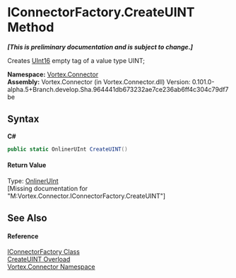 # IConnectorFactory.CreateUINT Method 
 _**\[This is preliminary documentation and is subject to change.\]**_

Creates <a href="http://msdn2.microsoft.com/en-us/library/s6eyk10z" target="_blank">UInt16</a> empty tag of a value type UINT;

**Namespace:**&nbsp;<a href="N_Vortex_Connector.md">Vortex.Connector</a><br />**Assembly:**&nbsp;Vortex.Connector (in Vortex.Connector.dll) Version: 0.101.0-alpha.5+Branch.develop.Sha.964441db673232ae7ce236ab6ff4c304c79df7be

## Syntax

**C#**<br />
``` C#
public static OnlinerUInt CreateUINT()
```


#### Return Value
Type: <a href="T_Vortex_Connector_ValueTypes_OnlinerUInt.md">OnlinerUInt</a><br />\[Missing <returns> documentation for "M:Vortex.Connector.IConnectorFactory.CreateUINT"\]

## See Also


#### Reference
<a href="T_Vortex_Connector_IConnectorFactory.md">IConnectorFactory Class</a><br /><a href="Overload_Vortex_Connector_IConnectorFactory_CreateUINT.md">CreateUINT Overload</a><br /><a href="N_Vortex_Connector.md">Vortex.Connector Namespace</a><br />